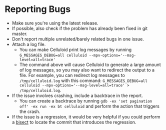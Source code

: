 Reporting Bugs
==============
- Make sure you're using the latest release.
- If possible, also check if the problem has already been fixed in git master.
- Don't report multiple unrelated/barely related bugs in one issue.
- Attach a log file.
	- You can make Celluloid print log messages by running
	  `G_MESSAGES_DEBUG=all celluloid --mpv-options='--msg-level=all=trace'`
	- The command above will cause Celluloid to generate a large amount of
	  log messages, so you may also want to redirect the output to a file.
	  For example, you can redirect log messages to `/tmp/celluloid.log`
	  with this command:
	  `G_MESSAGES_DEBUG=all celluloid --mpv-options='--msg-level=all=trace' > /tmp/celluloid.log`.
- If the issue involves crashing, include a backtrace in the report.
	- You can create a backtrace by running
	  `gdb -ex 'set pagination off' -ex run -ex bt celluloid`
	  and perform the action that triggers the crash.
- If the issue is a regression, it would be very helpful if you could perform a
  [bisect](https://git-scm.com/docs/git-bisect) to locate the commit that
  introduces the regression.
